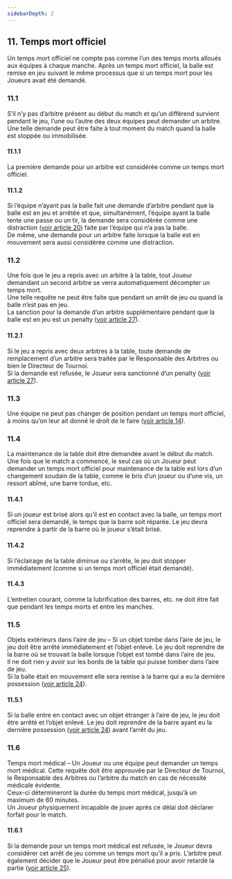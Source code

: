 ```yaml
---
sidebarDepth: 2
---
```


## 11. Temps mort officiel
Un temps mort officiel ne compte pas comme l’un des temps morts alloués aux équipes à chaque manche. Après un temps mort officiel, la balle est remise en jeu suivant le même processus que si un temps mort pour les Joueurs avait été demandé.

### 11.1
S’il n’y pas d’arbitre présent au début du match et qu’un différend survient pendant le jeu, l’une ou l’autre des deux équipes peut demander un arbitre. Une telle demande peut être faite à tout moment du match quand la balle est stoppée ou immobilisée.

#### 11.1.1
La première demande pour un arbitre est considérée comme un temps mort officiel.

#### 11.1.2
Si l’équipe n’ayant pas la balle fait une demande d’arbitre pendant que la balle est en jeu et arrêtée et que, simultanément, l’équipe ayant la balle tente une passe ou un tir, la demande sera considérée comme une distraction ([voir article 20](/rules/distraction.md)) faite par l’équipe qui n’a pas la balle. <br>
De même, une demande pour un arbitre faite lorsque la balle est en mouvement sera aussi considérée comme une distraction.

### 11.2
Une fois que le jeu a repris avec un arbitre à la table, tout Joueur demandant un second arbitre se verra automatiquement décompter un temps mort. <br>
Une telle requête ne peut être faite que pendant un arrêt de jeu ou quand la balle n’est pas en jeu. <br>
La sanction pour la demande d’un arbitre supplémentaire pendant que la balle est en jeu est un penalty ([voir article 27](/rules/penalty.md)).

#### 11.2.1
Si le jeu a repris avec deux arbitres à la table, toute demande de remplacement d’un arbitre sera traitée par le Responsable des Arbitres ou bien le Directeur de Tournoi. <br>
Si la demande est refusée, le Joueur sera sanctionné d’un penalty ([voir article 27](/rules/penalty.md)).

### 11.3
Une équipe ne peut pas changer de position pendant un temps mort officiel, à moins qu’on leur ait donné le droit de le faire ([voir article 14](/rules/positions.md)).

### 11.4
La maintenance de la table doit être demandée avant le début du match. Une fois que le match a commencé, le seul cas où un Joueur peut demander un temps mort officiel pour maintenance de la table est lors d’un changement soudain de la table, comme le bris d’un joueur ou d’une vis, un ressort abîmé, une barre tordue, etc.

#### 11.4.1
Si un joueur est brisé alors qu’il est en contact avec la balle, un temps mort officiel sera demandé, le temps que la barre soit réparée. Le jeu devra reprendre à partir de la barre où le joueur s’était brisé.

#### 11.4.2
Si l’éclairage de la table diminue ou s’arrête, le jeu doit stopper immédiatement (comme si un temps mort officiel était demandé).

#### 11.4.3
L’entretien courant, comme la lubrification des barres, etc. ne doit être fait que pendant les temps morts et entre les manches.

### 11.5
Objets extérieurs dans l’aire de jeu – Si un objet tombe dans l’aire de jeu, le jeu doit être arrêté immédiatement et l’objet enlevé. Le jeu doit reprendre de la barre où se trouvait la balle lorsque l’objet est tombé dans l’aire de jeu. <br>
Il ne doit rien y avoir sur les bords de la table qui puisse tomber dans l’aire de jeu. <br>
Si la balle était en mouvement elle sera remise à la barre qui a eu la dernière possession ([voir article 24](/rules/temps-possession.md)).

#### 11.5.1
Si la balle entre en contact avec un objet étranger à l’aire de jeu, le jeu doit être
arrêté et l’objet enlevé. Le jeu doit reprendre de la barre ayant eu la dernière
possession ([voir article 24](/rules/temps-possession.md)) avant l’arrêt du jeu.

### 11.6
Temps mort médical – Un Joueur ou une équipe peut demander un temps mort médical. Cette requête doit être approuvée par le Directeur de Tournoi, le Responsable des Arbitres ou l’arbitre du match en cas de nécessité médicale évidente. <br>
Ceux-ci détermineront la durée du temps mort médical, jusqu’à un maximum de 60 minutes. <br>
Un Joueur physiquement incapable de jouer après ce délai doit déclarer forfait pour le match.

#### 11.6.1
Si la demande pour un temps mort médical est refusée, le Joueur devra considérer cet arrêt de jeu comme un temps mort qu’il a pris. L’arbitre peut également décider que le Joueur peut être pénalisé pour avoir retardé la partie
([voir article 25](/rules/retard.md)).
